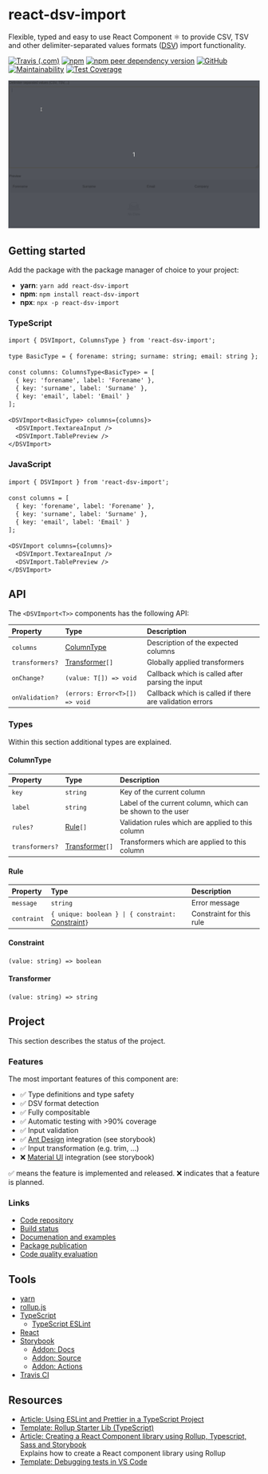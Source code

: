 # react-dsv-import
Flexible, typed and easy to use React Component ⚛ to provide CSV, TSV and other delimiter-separated values formats ([DSV](https://en.wikipedia.org/wiki/Delimiter-separated_values)) import functionality.

[![Travis (.com)](https://img.shields.io/travis/com/openscript/react-dsv-import)](https://travis-ci.com/github/openscript/react-dsv-import)
[![npm](https://img.shields.io/npm/v/react-dsv-import)](https://www.npmjs.com/package/react-dsv-import)
[![npm peer dependency version](https://img.shields.io/npm/dependency-version/react-dsv-import/peer/react)](https://www.npmjs.com/package/react)
[![GitHub](https://img.shields.io/github/license/openscript/react-dsv-import)](https://github.com/openscript/react-dsv-import)
[![Maintainability](https://api.codeclimate.com/v1/badges/f05b123887e046758a96/maintainability)](https://codeclimate.com/github/openscript/react-dsv-import/maintainability)
[![Test Coverage](https://api.codeclimate.com/v1/badges/f05b123887e046758a96/test_coverage)](https://codeclimate.com/github/openscript/react-dsv-import/test_coverage)

![Demonstration](./docs/demo.apng)

## Getting started
Add the package with the package manager of choice to your project:

 - **yarn**: `yarn add react-dsv-import`
 - **npm**: `npm install react-dsv-import`
 - **npx**: `npx -p react-dsv-import`

### TypeScript
```
import { DSVImport, ColumnsType } from 'react-dsv-import';

type BasicType = { forename: string; surname: string; email: string };

const columns: ColumnsType<BasicType> = [
  { key: 'forename', label: 'Forename' },
  { key: 'surname', label: 'Surname' },
  { key: 'email', label: 'Email' }
];

<DSVImport<BasicType> columns={columns}>
  <DSVImport.TextareaInput />
  <DSVImport.TablePreview />
</DSVImport>
```

### JavaScript
```
import { DSVImport } from 'react-dsv-import';

const columns = [
  { key: 'forename', label: 'Forename' },
  { key: 'surname', label: 'Surname' },
  { key: 'email', label: 'Email' }
];

<DSVImport columns={columns}>
  <DSVImport.TextareaInput />
  <DSVImport.TablePreview />
</DSVImport>
```

## API
The `<DSVImport<T>>` components has the following API:

| Property       | Type                           | Description                                                |
|:---------------|:-------------------------------|:-----------------------------------------------------------|
| `columns`      | [ColumnType](#columntype)      | Description of the expected columns                        |
| `transformers?`| [Transformer](#transformer)`[]`| Globally applied transformers                              |
| `onChange?`    | `(value: T[]) => void`         | Callback which is called after parsing the input           |
| `onValidation?`| `(errors: Error<T>[]) => void` | Callback which is called if there are validation errors    |
   
### Types
Within this section additional types are explained.

#### ColumnType
| Property        | Type                         | Description                                                 |
|:----------------|:-----------------------------|:------------------------------------------------------------|
| `key`           | `string`                     | Key of the current column                                   |
| `label`         | `string`                     | Label of the current column, which can be shown to the user |
| `rules?`        | [Rule](#rule)`[]`            | Validation rules which are applied to this column           |
| `transformers?` | [Transformer](#transformer)`[]`| Transformers which are applied to this column             |

#### Rule
| Property        | Type                         | Description                                                 |
|:----------------|:-----------------------------|:------------------------------------------------------------|
| `message`       | `string`                     | Error message                                               |
| `contraint`     | `{ unique: boolean } \| { constraint: `[Constraint](#constraint)`}` | Constraint for this rule |

#### Constraint
`(value: string) => boolean`

#### Transformer
`(value: string) => string`

## Project
This section describes the status of the project.

### Features
The most important features of this component are:

 - ✅ Type definitions and type safety
 - ✅ DSV format detection
 - ✅ Fully compositable
 - ✅ Automatic testing with >90% coverage
 - ✅ Input validation
 - ✅ [Ant Design](https://ant.design/) integration (see storybook)
 - ✅ Input transformation (e.g. trim, ...)
 - ❌ [Material UI](https://material-ui.com/) integration (see storybook)

✅ means the feature is implemented and released. ❌ indicates that a feature is planned.

### Links
 - [Code repository](https://github.com/openscript/react-dsv-import)
 - [Build status](https://travis-ci.com/github/openscript/react-dsv-import)
 - [Documenation and examples](https://openscript.github.io/react-dsv-import)
 - [Package publication](https://www.npmjs.com/package/react-dsv-import)
 - [Code quality evaluation](https://codeclimate.com/github/openscript/react-dsv-import)

## Tools
 - [yarn](https://yarnpkg.com/)
 - [rollup.js](https://rollupjs.org/)
 - [TypeScript](https://www.typescriptlang.org/)
   - [TypeScript ESLint](https://typescript-eslint.io/)
 - [React](https://reactjs.org/)
 - [Storybook](https://storybook.js.org/)
   - [Addon: Docs](https://github.com/storybookjs/storybook/tree/master/addons/docs)
   - [Addon: Source](https://github.com/storybookjs/storybook/tree/master/addons/storysource)
   - [Addon: Actions](https://github.com/storybookjs/storybook/tree/master/addons/actions)
  - [Travis CI](https://travis-ci.com)

## Resources
 - [Article: Using ESLint and Prettier in a TypeScript Project](https://www.robertcooper.me/using-eslint-and-prettier-in-a-typescript-project)
 - [Template: Rollup Starter Lib (TypeScript)](https://github.com/rollup/rollup-starter-lib/tree/typescript)
 - [Article: Creating a React Component library using Rollup, Typescript, Sass and Storybook](https://blog.harveydelaney.com/creating-your-own-react-component-library/) <br> Explains how to create a React component library using Rollup
 - [Template: Debugging tests in VS Code](https://github.com/microsoft/vscode-recipes/tree/master/debugging-jest-tests)
